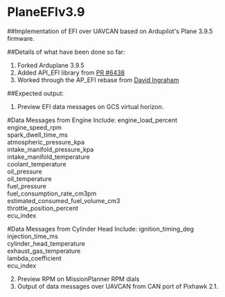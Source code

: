 # PlaneEFIv3.9
##Implementation of EFI over UAVCAN based on Ardupilot's Plane 3.9.5 firmware.

##Details of what have been done so far:

1. Forked Arduplane 3.9.5
2. Added API_EFI library from [PR #6438](https://github.com/ArduPilot/ardupilot/pull/6438)
3. Worked through the AP_EFI rebase from [David Ingraham](https://github.com/DavidIngraham/ardupilot/tree/AP_EFI_Plane_385b2)

##Expected output:

1. Preview EFI data messages on GCS virtual horizon.

#Data Messages from Engine Include:
engine_load_percent                   
engine_speed_rpm                       
spark_dwell_time_ms                 
atmospheric_pressure_kpa               
intake_manifold_pressure_kpa         
intake_manifold_temperature         
coolant_temperature                 
oil_pressure                               
oil_temperature                    
fuel_pressure                        
fuel_consumption_rate_cm3pm                               
estimated_consumed_fuel_volume_cm3      
throttle_position_percent                     
ecu_index 
        
#Data Messages from Cylinder Head Include:
ignition_timing_deg        
injection_time_ms         
cylinder_head_temperature   
exhaust_gas_temperature     
lambda_coefficient         
ecu_index
        
2. Preview RPM on MissionPlanner RPM dials
3. Output of data messages over UAVCAN from CAN port of Pixhawk 2.1.
